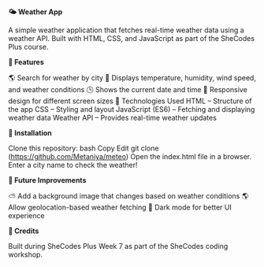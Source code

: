 **🌤 Weather App**

A simple weather application that fetches real-time weather data using a weather API. Built with HTML, CSS, and JavaScript as part of the SheCodes Plus course.

**🚀 Features**

🌎 Search for weather by city
📡 Displays temperature, humidity, wind speed, and weather conditions
🕒 Shows the current date and time
🎨 Responsive design for different screen sizes
🔧 Technologies Used
HTML – Structure of the app
CSS – Styling and layout
JavaScript (ES6) – Fetching and displaying weather data
Weather API – Provides real-time weather updates


**📌 Installation**

Clone this repository:
bash
Copy
Edit
git clone (https://github.com/Metaniya/meteo)
Open the index.html file in a browser.
Enter a city name to check the weather!


**🎯 Future Improvements**

⛅ Add a background image that changes based on weather conditions
🌎 Allow geolocation-based weather fetching
🎨 Dark mode for better UI experience


**📝 Credits**

Built during SheCodes Plus Week 7 as part of the SheCodes coding workshop.
